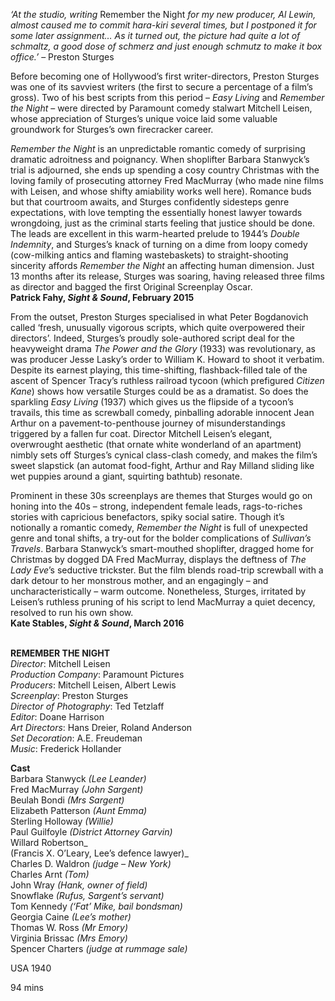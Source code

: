 

_‘At the studio, writing_ Remember the Night _for my new producer, Al Lewin, almost caused me to commit hara-kiri several times, but I postponed it for some later assignment… As it turned out, the picture had quite a lot of schmaltz, a good dose of schmerz and just enough schmutz to make it box office.’_ – Preston Sturges

Before becoming one of Hollywood’s first writer-directors, Preston Sturges was one of its savviest writers (the first to secure a percentage of a film’s gross). Two of his best scripts from this period – _Easy Living_ and _Remember the Night_ – were directed by Paramount comedy stalwart Mitchell Leisen, whose appreciation of Sturges’s unique voice laid some valuable groundwork for Sturges’s own firecracker career.

_Remember the Night_ is an unpredictable romantic comedy of surprising dramatic adroitness and poignancy. When shoplifter Barbara Stanwyck’s trial is adjourned, she ends up spending a cosy country Christmas with the loving family of prosecuting attorney Fred MacMurray (who made nine films with Leisen, and whose shifty amiability works well here). Romance buds but that courtroom awaits, and Sturges confidently sidesteps genre expectations, with love tempting the essentially honest lawyer towards wrongdoing, just as the criminal starts feeling that justice should be done. The leads are excellent in this warm-hearted prelude to 1944’s _Double Indemnity_, and Sturges’s knack of turning on a dime from loopy comedy (cow-milking antics and flaming wastebaskets) to straight-shooting sincerity affords _Remember the Night_ an affecting human dimension. Just 13 months after its release, Sturges was soaring, having released three films as director and bagged the first Original Screenplay Oscar.  
**Patrick Fahy, _Sight & Sound_, February 2015**

From the outset, Preston Sturges specialised in what Peter Bogdanovich called ‘fresh, unusually vigorous scripts, which quite overpowered their directors’. Indeed, Sturges’s proudly sole-authored script deal for the heavyweight drama _The Power and the Glory_ (1933) was revolutionary, as was producer Jesse Lasky’s order to William K. Howard to shoot it verbatim. Despite its earnest playing, this time-shifting, flashback-filled tale of the ascent of Spencer Tracy’s ruthless railroad tycoon (which prefigured _Citizen Kane_) shows how versatile Sturges could be as a dramatist. So does the sparkling _Easy Living_ (1937) which gives us the flipside of a tycoon’s travails, this time as screwball comedy, pinballing adorable innocent Jean Arthur on a pavement-to-penthouse journey of misunderstandings triggered by a fallen fur coat. Director Mitchell Leisen’s elegant, overwrought aesthetic (that ornate white wonderland of an apartment) nimbly sets off Sturges’s cynical class-clash comedy, and makes the film’s sweet slapstick (an automat food-fight, Arthur and Ray Milland sliding like wet puppies around a giant, squirting bathtub) resonate.

Prominent in these 30s screenplays are themes that Sturges would go on honing into the 40s – strong, independent female leads, rags-to-riches stories with capricious benefactors, spiky social satire. Though it’s notionally a romantic comedy, _Remember the Night_ is full of unexpected genre and tonal shifts, a try-out for the bolder complications of _Sullivan’s Travels_. Barbara Stanwyck’s smart-mouthed shoplifter, dragged home for Christmas by dogged DA Fred MacMurray, displays the deftness of _The Lady Eve_’s seductive trickster. But the film blends road-trip screwball with a dark detour to her monstrous mother, and an engagingly – and uncharacteristically – warm outcome. Nonetheless, Sturges, irritated by Leisen’s ruthless pruning of his script to lend MacMurray a quiet decency, resolved to run his own show.  
**Kate Stables, _Sight & Sound_, March 2016**
<br><br>

**REMEMBER THE NIGHT**  
_Director_: Mitchell Leisen  
_Production Company_: Paramount Pictures  
_Producers_: Mitchell Leisen, Albert Lewis  
_Screenplay_: Preston Sturges  
_Director of Photography_: Ted Tetzlaff  
_Editor_: Doane Harrison  
_Art Directors_: Hans Dreier, Roland Anderson  
_Set Decoration_: A.E. Freudeman  
_Music_: Frederick Hollander

**Cast**  
Barbara Stanwyck _(Lee Leander)_  
Fred MacMurray _(John Sargent)_  
Beulah Bondi _(Mrs Sargent)_  
Elizabeth Patterson _(Aunt Emma)_  
Sterling Holloway _(Willie)_  
Paul Guilfoyle _(District Attorney Garvin)_  
Willard Robertson_  
(Francis X. O’Leary, Lee’s defence lawyer)_  
Charles D. Waldron _(judge – New York)_  
Charles Arnt _(Tom)_  
John Wray _(Hank, owner of field)_  
Snowflake _(Rufus, Sargent’s servant)_  
Tom Kennedy _(‘Fat’ Mike, bail bondsman)_  
Georgia Caine _(Lee’s mother)_  
Thomas W. Ross _(Mr Emory)_  
Virginia Brissac _(Mrs Emory)_  
Spencer Charters _(judge at rummage sale)_

USA 1940

94 mins
<!--stackedit_data:
eyJoaXN0b3J5IjpbNzE4OTc2MzI4XX0=
-->